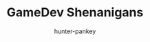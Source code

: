 ---
# This is a full listing of available Frontmatter options, available for any content (.md) file.
title: GameDev Shenanigans
layout: page
excerpt: # used for page excerpts and META (will be overwritten if SEO used below)
author: hunter-pankey # only displayed on Post lists and detail views. Defaults to _data/meta.authorURL
eleventyNavigation: # Required if want to display in Main Nav Bar
  key: main # "main" is required
  title: Home # as it will appear in the nav
  order: 1 # order to display in the nav (index = 1)
seo: # SEO values are used for OG and will overwrite 'title' and 'excerpt' above
  title:
  description:
  image: # used for OG:image and Twitter:image. Overrides default set in _data/meta.siteImage
hero: carousel # options: carousel, graphic, video, split (text & image)
heroSettings:
  height:
    mobile: # options = h-1/1 (default = full screen), h-1/2, h-1/3, h-3/4, h-9/10, h-48 (12rem, 192px), h-56 (14rem, 224px), h-64 (16rem, 256px)
    desktop: # leave blank to inherit "mobile" height (default = full screen)
  bg:
    color: # default bg-black
    image: home/pexels-mikhail-peace-939247406-20236201.jpg # relative to /assets/images/
    imagePosition: # options = bg-center (default), bg-left, bg-right
    video: # local relative /assets/video/, or full https://... if remote?
    opacityMobile: opacity-50 # options opacity-n, 5, 10, 15, 20, 25, 50, 75, 100 (default)
    opacityDesktop: opacity-75 # Leave blank to inherit opacityMobile, use same options as opacityMobile
  headingText: Making sense of game dev, <br />one package at a time.
  headingTextColor:  # default = text-white (can use any TailwindCSS text-[color]-[xxx])
  headingTextCase: # default = as typed - options: uppercase, lowercase, capitalize
  subheadingText: You actually R'd the F'ing M this time, but that didn't really help clarify anything.
  subheadingTextColor: # Leave empty to inherit headingTextColor or default (text-white) or use any text-[color]-[xxx]
  buttonText: To the articles! # no button generated if left blank
  buttonURL: /blog/ # full url required. Example: https://thisdomain.com/somepage/
  buttonTextColor: # leave blank to inherit from /src/_data/colors.buttonCustom or buttonDefault
  buttonBgColor: # leave blank to inherit from /src/_data/colors.buttonCustom.bg or buttonDefault.bg
  buttonBgHover: # leave blank to inherit from /src/_data/colors.buttonCustom.bgHover or buttonDefault.bgHover
  buttonBorder: # leave blank to inherit from /src/_data/colors.buttonCustom.border or buttonDefault.border
  carousel:
    images:
    - home/OladimejiAjegbile-frustredmanatlaptop.jpg
    - home/AndreaPiacquadio-frustratedwomanatlaptop.jpg
    - home/TimGouw-angrydeveloper.jpg
    - home/AndreaPiacquadio-screamingwoman.jpg
    - home/PetrGanaj-roaringlion.jpg
---
